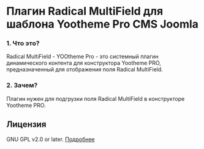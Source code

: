# Плагин Radical MultiField для шаблона Yootheme Pro CMS Joomla

### 1. Что это?
Radical MultiField - YOOtheme Pro - это системный плагин динамического контента для конструктора Yootheme PRO, предназначенный для отображения поля Radical MultiField.

### 2. Зачем?
Плагин нужен для подгрузки поля Radical MultiField в конструкторе Yootheme PRO.

## Лицензия
GNU GPL v2.0 or later. [Подробнее](https://github.com/fiction13/plg_system_radicalmultifieldyoopro/blob/master/LICENSE)